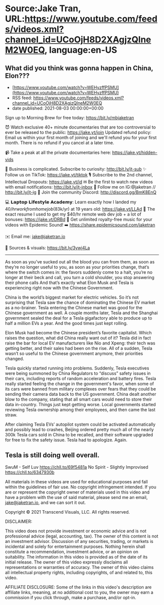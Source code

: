 # Source:Jake Tran, URL:https://www.youtube.com/feeds/videos.xml?channel_id=UCoOjH8D2XAgjzQlneM2W0EQ, language:en-US

## What did you think was gonna happen in China, Elon???
 - [https://www.youtube.com/watch?v=WEHyzffPSMU](https://www.youtube.com/watch?v=WEHyzffPSMU)
 - RSS feed: https://www.youtube.com/feeds/videos.xml?channel_id=UCoOjH8D2XAgjzQlneM2W0EQ
 - date published: 2021-08-03 00:00:00+00:00

Sign up to Morning Brew for free today: https://bit.ly/mbjaketran

😈 Watch exclusive 40+ minute documentaries that are too controversial to ever be released to the public: https://jake.yt/join 
Updated refund policy: Email us within your first month of joining and we'll refund you for your first month. There is no refund if you cancel at a later time.

📹 Take a peak at all the private documentaries here: https://jake.yt/hidden-vids

🎥 Business is complicated. Subscribe to curiosity: http://bit.ly/jt-sub
✨ Follow us on TikTok: https://jake.yt/tiktok
🎙️ Subscribe to the 2nd channel, Intellectual Dropouts: https://jake.yt/id
✉ Be the first to watch new videos with email notifications: http://bit.ly/jt-inbox
📸 Follow me on IG:@jaketran // http://bit.ly/jt-ig
💬 Join the community Discord: http://discord.gg/BmK8EnQ

💻 𝗟𝗮𝗽𝘁𝗼𝗽 𝗟𝗶𝗳𝗲𝘀𝘁𝘆𝗹𝗲 𝗔𝗰𝗮𝗱𝗲𝗺𝘆: Learn exactly how I landed my $40/hr work from home job ($83k/yr) at 19 years old: https://jake.yt/LLAd
📜 The exact resume I used to get my $40/hr remote web dev job + a lot of bonuses: https://jake.yt/DRBd
🎵 Get unlimited royalty-free music for your videos with Epidemic Sound! ➡️ https://share.epidemicsound.com/jaketran 

✉️ Email me: jake@jaketran.io

📰 Sources & visuals: https://bit.ly/3ywj4La

-----------------------
As soon as you’ve sucked out all the blood you can from them, as soon as they’re no longer useful to you, as soon as your priorities change, that’s where the switch comes in: the favors suddenly come to a halt, you’re no longer at their beck and call, you turn a cold shoulder, you stop answering their phone calls And that’s exactly what Elon Musk and Tesla is experiencing right now with the Chinese Government.

China is the world’s biggest market for electric vehicles. So it’s not surprising that Tesla saw the chance of dominating the Chinese EV market as a no-brainer. Tesla entering the Chinese market was good for the Chinese government as well. A couple months later, Tesla and the Shanghai government sealed the deal for a Tesla gigafactory able to produce up to half a million EVs a year. And the good times just kept rolling. 

Elon Musk had become the Chinese president’s favorite capitalist. Which raises the question, what did China really want out of it? Tesla did in fact raise the bar for local EV manufacturers like Nio and Xpeng: their tech was getting better, and their sales had been on the rise. All of a sudden, Tesla wasn’t so useful to the Chinese government anymore, their priorities changed.

Tesla quickly started running into problems. Suddenly, Tesla executives were being summoned by China Regulators to “discuss” safety issues in their cars, including reports of random acceleration and battery fires. Tesla really started feeling the change in the government's favor, when some of its cars were banned from military complexes over fears that they could be sending their camera data back to the US government. China dealt another blow to the company, stating that all smart cars would need to store their data in-country. Things just kept getting worse. Local governments started reviewing Tesla ownership among their employees, and then came the last straw. 

After claiming Tesla EVs’ autopilot system could be activated automatically and possibly lead to crashes, Beijing ordered pretty much all of the nearly 300k Tesla cars sold in China to be recalled, and their software upgraded for free to fix the safety issue. Tesla had to apologize. Again. 

Tesla is still doing well overall.
-----------------------
SwuM - Self Luv https://chll.to/69f5481a
No Spirit - Slightly Improvised https://chll.to/6347930b

All materials in these videos are used for educational purposes and fall within the guidelines of fair use. No copyright infringement intended. If you are or represent the copyright owner of materials used in this video and have a problem with the use of said material, please send me an email, jake@jaketran.io, and we can sort it out.

Copyright © 2021 Transcend Visuals, LLC. All rights reserved.

DISCLAIMER:

This video does not provide investment or economic advice and is not professional advice (legal, accounting, tax).  The owner of this content is not an investment advisor.  Discussion of any securities, trading, or markets is incidental and solely for entertainment purposes.  Nothing herein shall constitute a recommendation, investment advice, or an opinion on suitability.  The information in this video is provided as of the date of its initial release.  The owner of this video expressly disclaims all representations or warranties of accuracy.  The owner of this video claims all intellectual property rights, including copyrights, of and related to, this video.

AFFILIATE DISCLOSURE: Some of the links in this video's description are affiliate links, meaning, at no additional cost to you, the owner may earn a commission if you click through, make a purchase, and/or opt-in.

